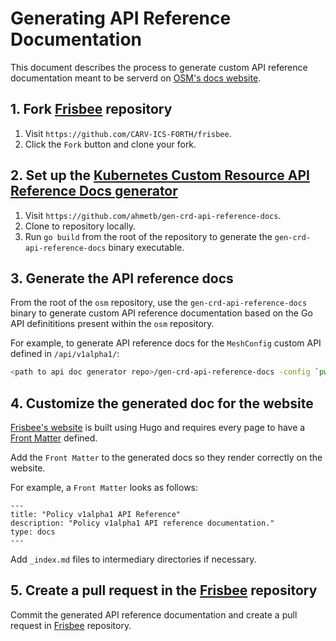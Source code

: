 # Generating API Reference Documentation

This document describes the process to generate custom API reference documentation meant to be serverd on [OSM's docs website](https://docs.openservicemesh.io/).

## 1. Fork [Frisbee](https://github.com/CARV-ICS-FORTH/frisbee) repository

1. Visit `https://github.com/CARV-ICS-FORTH/frisbee`.
1. Click the `Fork` button and clone your fork.

## 2. Set up the [Kubernetes Custom Resource API Reference Docs generator](https://github.com/ahmetb/gen-crd-api-reference-docs)

1. Visit `https://github.com/ahmetb/gen-crd-api-reference-docs`.
1. Clone to repository locally.
1. Run `go build` from the root of the repository to generate the `gen-crd-api-reference-docs` binary executable.

## 3. Generate the API reference docs

From the root of the `osm` repository, use the `gen-crd-api-reference-docs` binary to generate custom API reference documentation based on the Go API definititions present within the `osm` repository.

For example, to generate API reference docs for the `MeshConfig` custom API defined in `/api/v1alpha1/`:
```bash
<path to api doc generator repo>/gen-crd-api-reference-docs -config `pwd`/docs/api_reference/config.json -api-dir "github.com/carv-ics-forth/frisbee/api/v1alpha1" -template-dir <full path to api doc generator repo>/template/ -out-file `pwd`/site/docs/api_reference/config/v1alpha1.md
```

## 4. Customize the generated doc for the website

[Frisbee's website](https://docs.frisbee.io/) is built using Hugo and requires every page to have a [Front Matter](https://gohugo.io/content-management/front-matter/) defined.

Add the `Front Matter` to the generated docs so they render correctly on the website.

For example, a `Front Matter` looks as follows:
```
---
title: "Policy v1alpha1 API Reference"
description: "Policy v1alpha1 API reference documentation."
type: docs
---
```

Add `_index.md` files to intermediary directories if necessary.

## 5. Create a pull request in the [Frisbee](https://github.com/CARV-ICS-FORTH/frisbee) repository

Commit the generated API reference documentation and create a pull request in [Frisbee](https://github.com/CARV-ICS-FORTH/frisbee) repository.
